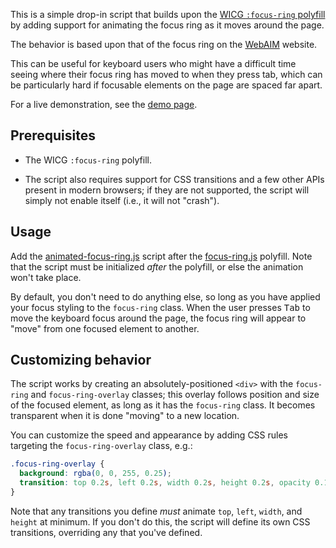 This is a simple drop-in script that builds upon
the [WICG `:focus-ring` polyfill][polyfill] by
adding support for animating the focus ring as it moves
around the page.

The behavior is based upon that of the focus ring on the
[WebAIM][] website.

This can be useful for keyboard users who might have a
difficult time seeing where their focus ring has moved to
when they press tab, which can be particularly hard if
focusable elements on the page are spaced far apart.

For a live demonstration, see the [demo page][].

## Prerequisites

* The WICG `:focus-ring` polyfill.

* The script also requires support for CSS transitions and
  a few other APIs present in modern browsers; if they are
  not supported, the script will simply not enable itself
  (i.e., it will not "crash").

## Usage

Add the [animated-focus-ring.js][] script after the
[focus-ring.js][] polyfill. Note that the script
must be initialized *after* the polyfill, or else the
animation won't take place.

By default, you don't need to do anything else, so long as
you have applied your focus styling to the `focus-ring` class.
When the user presses <kbd>Tab</kbd> to move the keyboard
focus around the page, the focus ring will appear to "move"
from one focused element to another.

## Customizing behavior

The script works by creating an absolutely-positioned
`<div>` with the `focus-ring` and `focus-ring-overlay` classes;
this overlay follows position and size of the focused element,
as long as it has the `focus-ring` class. It becomes transparent
when it is done "moving" to a new location.

You can customize the speed and appearance by adding CSS
rules targeting the `focus-ring-overlay` class, e.g.:

```css
.focus-ring-overlay {
  background: rgba(0, 0, 255, 0.25);
  transition: top 0.2s, left 0.2s, width 0.2s, height 0.2s, opacity 0.125s;
}
```

Note that any transitions you define *must* animate `top`,
`left`, `width`, and `height` at minimum. If you don't do this,
the script will define its own CSS transitions, overriding any
that you've defined.

[demo page]: https://toolness.github.io/animated-focus-ring/
[polyfill]: https://github.com/WICG/focus-ring
[WebAIM]: http://webaim.org/
[animated-focus-ring.js]: animated-focus-ring.js
[focus-ring.js]: https://github.com/WICG/focus-ring/blob/gh-pages/src/focus-ring.js
